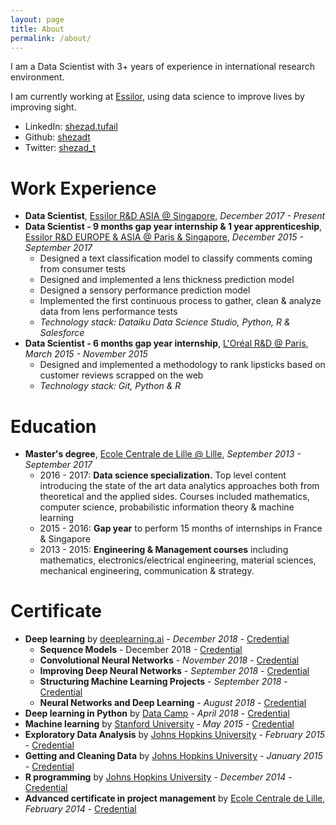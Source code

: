 ```yaml
---
layout: page
title: About
permalink: /about/
---
```


I am a Data Scientist with 3+ years of experience in international research environment.

I am currently working at [Essilor](https://www.essilor.com/en/), using data science to improve lives by improving sight.

* LinkedIn: [shezad.tufail](https://www.linkedin.com/in/shezadtufail/)
* Github: [shezadt](https://github.com/shezadt)
* Twitter: [shezad_t](https://twitter.com/shezad_t)

# Work Experience

* __Data Scientist__, [Essilor R&D ASIA @ Singapore](https://www.essilor.com/en/), _December 2017 - Present_
* __Data Scientist - 9 months gap year internship & 1 year apprenticeship__, [Essilor R&D EUROPE & ASIA @ Paris & Singapore](https://www.essilor.com/en/), _December 2015 - September 2017_
    * Designed a text classification model to classify comments coming from consumer tests
    * Designed and implemented a lens thickness prediction model
    * Designed a sensory performance prediction model
    * Implemented the first continuous process to gather, clean & analyze data from lens performance tests
    * _Technology stack: Dataiku Data Science Studio, Python, R & Salesforce_
* __Data Scientist - 6 months gap year internship__, [L'Oréal R&D @ Paris](https://www.loreal.com/), _March 2015 - November 2015_
    * Designed and implemented a methodology to rank lipsticks based on customer reviews scrapped on the web
    * _Technology stack: Git, Python & R_

# Education

* __Master's degree__, [Ecole Centrale de Lille @ Lille](https://centralelille.fr/), _September 2013 - September 2017_
    * 2016 - 2017: __Data science specialization.__ Top level content introducing the state of the art data analytics approaches both from theoretical and the applied sides. Courses included mathematics, computer science, probabilistic information theory & machine learning
    * 2015 - 2016: __Gap year__ to perform 15 months of internships in France & Singapore
    * 2013 - 2015: __Engineering & Management courses__ including mathematics, electronics/electrical engineering, material sciences, mechanical engineering, communication & strategy.

# Certificate
* __Deep learning__ by [deeplearning.ai](https://www.deeplearning.ai) - _December 2018_ - [Credential](https://drive.google.com/file/d/1W3eWWIjDWRupw8WMgsrnvPfp-eF3g2SW/view)
    * __Sequence Models__ - December 2018 - [Credential](https://drive.google.com/file/d/1i983BnMavQx-9sjmeVUBloKYDYZ8MR27/view)
    * __Convolutional Neural Networks__ - _November 2018_ - [Credential](https://drive.google.com/file/d/1rZDkdDof8BwYiYxwAoxdyuyxrDL0GLkW/view)
    * __Improving Deep Neural Networks__ - _September 2018_ - [Credential](https://drive.google.com/file/d/1O83EBBCjLG5qwvRYlqlPdSsizq8whaWS/view)
    * __Structuring Machine Learning Projects__ - _September 2018_ - [Credential](https://drive.google.com/file/d/1ANRD6l3VJbYKfXSRyrZlwKPr5LJ38Ubg/view)
    * __Neural Networks and Deep Learning__ - _August 2018_ - [Credential](https://drive.google.com/file/d/1bp0xX9w4zBZpeiE_GPRAtup0G0-sqbmH/view)
* __Deep learning in Python__ by [Data Camp](https://www.datacamp.com) - _April 2018_ - [Credential](https://drive.google.com/file/d/1RP2UMR9zJuOhKYjustRY-WJihGTXtxrr/view)
* __Machine learning__ by [Stanford University](https://www.stanford.edu/) - _May 2015_ - [Credential](https://drive.google.com/file/d/0B26WFPMGUargRDFielJIbXBtNFE/view)
* __Exploratory Data Analysis__ by [Johns Hopkins University](https://www.jhu.edu/) - _February 2015_ - [Credential](https://drive.google.com/file/d/0B26WFPMGUargOWRwWFREUF9ORTg/view)
* __Getting and Cleaning Data__ by [Johns Hopkins University](https://www.jhu.edu/) - _January 2015_ - [Credential](https://drive.google.com/file/d/0B26WFPMGUargeExIaHUtS2xGN0k/view)
* __R programming__ by [Johns Hopkins University](https://www.jhu.edu/) - _December 2014_ - [Credential](https://drive.google.com/file/d/0B26WFPMGUargUzM0SUZTaTkwR3c/view)
* __Advanced certificate in project management__ by [Ecole Centrale de Lille](https://centralelille.fr/), _February 2014_ - [Credential]((https://drive.google.com/file/d/0B26WFPMGUargYlo0LVVKbjdTTkU/view))